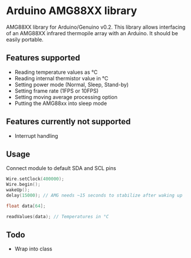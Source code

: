 # Arduino AMG88XX library
AMG88XX library for Arduino/Genuino v0.2. 
This library allows interfacing of an AMG88XX infrared thermopile array with an Arduino. It should be easily portable.

## Features supported
 * Reading temperature values as °C
 * Reading internal thermistor value in °C
 * Setting power mode (Normal, Sleep, Stand-by)
 * Setting frame rate (1FPS or 10FPS)
 * Setting moving average processing option
 * Putting the AMG88xx into sleep mode

## Features currently not supported
 * Interrupt handling

## Usage
Connect module to default SDA and SCL pins
```c++
Wire.setClock(400000);
Wire.begin();
wakeUp();
delay(15000); // AMG needs ~15 seconds to stabilize after waking up

float data[64];

readValues(data); // Temperatures in °C
```

## Todo
 * Wrap into class